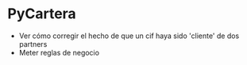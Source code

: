 # PyCartera

- Ver cómo corregir el hecho de que un cif haya sido 'cliente' de dos partners
- Meter reglas de negocio
